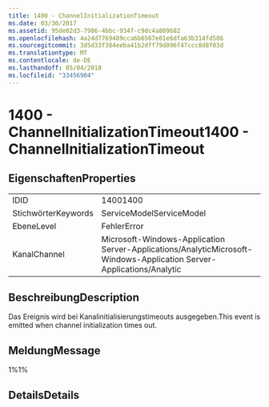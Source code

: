 ```yaml
---
title: 1400 - ChannelInitializationTimeout
ms.date: 03/30/2017
ms.assetid: 95de02d3-7986-4bbc-934f-c9dc4a809682
ms.openlocfilehash: 4a24d7769489cca6b6567e01e6dfa63b314fd586
ms.sourcegitcommit: 3d5d33f384eeba41b2dff79d096f47ccc8d8f03d
ms.translationtype: MT
ms.contentlocale: de-DE
ms.lasthandoff: 05/04/2018
ms.locfileid: "33456904"
---
```

# <a name="1400---channelinitializationtimeout"></a><span data-ttu-id="d3d4b-102">1400 - ChannelInitializationTimeout</span><span class="sxs-lookup"><span data-stu-id="d3d4b-102">1400 - ChannelInitializationTimeout</span></span>
## <a name="properties"></a><span data-ttu-id="d3d4b-103">Eigenschaften</span><span class="sxs-lookup"><span data-stu-id="d3d4b-103">Properties</span></span>  
  
|||  
|-|-|  
|<span data-ttu-id="d3d4b-104">ID</span><span class="sxs-lookup"><span data-stu-id="d3d4b-104">ID</span></span>|<span data-ttu-id="d3d4b-105">1400</span><span class="sxs-lookup"><span data-stu-id="d3d4b-105">1400</span></span>|  
|<span data-ttu-id="d3d4b-106">Stichwörter</span><span class="sxs-lookup"><span data-stu-id="d3d4b-106">Keywords</span></span>|<span data-ttu-id="d3d4b-107">ServiceModel</span><span class="sxs-lookup"><span data-stu-id="d3d4b-107">ServiceModel</span></span>|  
|<span data-ttu-id="d3d4b-108">Ebene</span><span class="sxs-lookup"><span data-stu-id="d3d4b-108">Level</span></span>|<span data-ttu-id="d3d4b-109">Fehler</span><span class="sxs-lookup"><span data-stu-id="d3d4b-109">Error</span></span>|  
|<span data-ttu-id="d3d4b-110">Kanal</span><span class="sxs-lookup"><span data-stu-id="d3d4b-110">Channel</span></span>|<span data-ttu-id="d3d4b-111">Microsoft-Windows-Application Server-Applications/Analytic</span><span class="sxs-lookup"><span data-stu-id="d3d4b-111">Microsoft-Windows-Application Server-Applications/Analytic</span></span>|  
  
## <a name="description"></a><span data-ttu-id="d3d4b-112">Beschreibung</span><span class="sxs-lookup"><span data-stu-id="d3d4b-112">Description</span></span>  
 <span data-ttu-id="d3d4b-113">Das Ereignis wird bei Kanalinitialisierungstimeouts ausgegeben.</span><span class="sxs-lookup"><span data-stu-id="d3d4b-113">This event is emitted when channel initialization times out.</span></span>  
  
## <a name="message"></a><span data-ttu-id="d3d4b-114">Meldung</span><span class="sxs-lookup"><span data-stu-id="d3d4b-114">Message</span></span>  
 <span data-ttu-id="d3d4b-115">1%</span><span class="sxs-lookup"><span data-stu-id="d3d4b-115">1%</span></span>  
  
## <a name="details"></a><span data-ttu-id="d3d4b-116">Details</span><span class="sxs-lookup"><span data-stu-id="d3d4b-116">Details</span></span>
